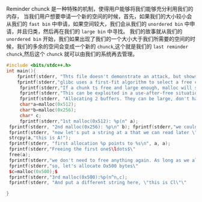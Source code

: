 Reminder chunck 是一种特殊的机制，使得用户能够将我们能够充分利用我们的内存，
当我们用户想要申请一个新的空间的时候，首先，如果我们的大小较小会从我们的 `fast bin` 中申请，如果空间较大，我们会从我们的 `unordered bin` 中申请，并且归类，然后再在我们的 `large bin` 中寻找。
我们的故事就从我们的 `unordered bin` 开始，我们如果出现了我们的一个大小大于我们所需要的空间的时候，我们的多余的空间会变成一个新的 `chunck`,这个就是我们的 `last reminder chunck`,然后这个 `chunck` 就可以由我们的系统再去管理。
```cpp
#include <bits/stdc++.h>
int main(){
	fprintf(stderr, "Thts file doesn't demonstrate an attack, but shows the nature of gltbc's allocator.\n" );
	fprintf(stderr,"glibc uses a first-fit algorithm to select a free chunk.\n");
	 fprintf(stderr,"If a chunk ts free and large enough, malloc will select thts chunk.\n");
	 fprintf(stderr,"This can be exploited in a use-after-free situation,\n");
	 fprintf(stderr, "Allocating 2 buffers. They can be large, don't have to be fastbin.\n");
	 char*a=malloc(0x512);
	 char*b=malloc(0x256);
	 char* c;
	 fprintf(stderr,"1st malloc(0x512): %p(n" a);
 fprintf(stderr, "2nd malloc(0x256): %p\n" b); fprintf(stderr,"we could continue mallocing here...\n")
 fprintf(stderr, "now let's put a string at a that we can read later \"this is All\"\n");
 strcpy(a,"this is A!");
 fprintf(stderr, "first allocation %p points to %s\n", a, a);
 fprintf(stderr,"Freeing the first one$\ldots$\"
 free(a);
 fprintf(stderr,"we don't need to free anything again. As long as we allocate smaller than Ox512, it will end up at %p\n", a);
 fprintf(stderr,"so, let's allocate Ox500 bytes\"
 $c=malloc(0x500);$
 fprintf(stderr,"3rd malloc(0x500):%p(n^n,c);
 fprintf(stderr, "And put a different string here, \"this is Cl\"\"

}
 

 
```